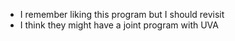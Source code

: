 - I remember liking this program but I should revisit
- I think they might have a joint program with UVA